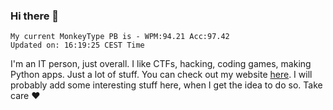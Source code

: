 ### Hi there 👋
<!-- PB START -->
```
My current MonkeyType PB is - WPM:94.21 Acc:97.42
Updated on: 16:19:25 CEST Time
```
<!-- PB END -->
I'm an IT person, just overall. I like CTFs, hacking, coding games, making Python apps. Just a lot of stuff.
You can check out my website [here](https://skill3472.github.io/).
I will probably add some interesting stuff here, when I get the idea to do so. Take care ❤️
